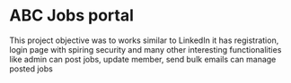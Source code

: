 # ABC Jobs portal
 This project objective was to works similar to LinkedIn it has registration, login page with spiring security and many other interesting functionalities like admin can post jobs, update member, send bulk emails can manage posted jobs
